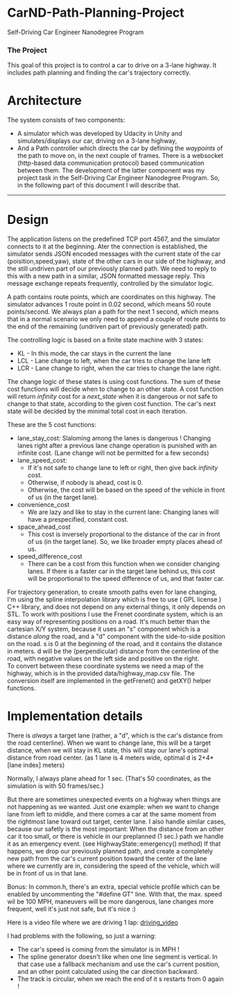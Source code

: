 # CarND-Path-Planning-Project
Self-Driving Car Engineer Nanodegree Program
   
### The Project
This goal of this project is to control a car to drive on a 3-lane highway. It includes path planning and finding the car's trajectory correctly. 

# Architecture
The system consists of two components:
- A simulator which was developed by Udacity in Unity and simulates/displays our car, driving on a 3-lane highway,
- And a Path controller which directs the car by defining the _waypoints_ of the path to move on, in the next couple of frames.
  There is a websocket (http-based data communication protocol) based communication between them. 
The development of the latter component was my project task in the Self-Driving Car Engineer Nanodegree Program. So, in the following part of this document I will describe that.

---

# Design

The application listens on the predefined TCP port 4567, and the simulator connects to it at the beginning. 
Ater the connection is established, the simulator sends JSON encoded messages with the current state of the car (poisition,speed,yaw), state of the other cars in our side of the highway, and the still undriven part of our previously planned path. We need to reply to this with a new path in a similar, JSON formatted message reply. This message exchange repeats frequently, controlled by the simulator logic.      

A path contains route points, which are coordinates on this highway. The simulator advances 1 route point in 0.02 second, which means 50 route points/second. 
We always plan a path for the next 1 second, which means that in a normal scenario we only need to append a couple of route points to the end of the remaining (undriven part of previously generated) path.    

The controlling logic is based on a finite state machine with 3 states:
- KL - In this mode, the car stays in the current the lane
- LCL - Lane change to left, when the car tries to change the lane left
- LCR - Lane change to right, when the car tries to change the lane right.

The change logic of these states is using cost functions. The sum of these cost functions will decide when to change to an other state. 
A cost function will return _infinity_ cost for a _next_state_ when it is dangerous or not safe to change to that state, according to the given cost function. The car's next state will be decided by the minimal total cost in each iteration. 

These are the 5 cost functions:
- lane_stay_cost: Slaloming among the lanes is dangerous ! Changing lanes right after a previous lane change operation is punished with an infinite cost. (Lane change will not be permitted for a few seconds)
- lane_speed_cost: 
  - If it's not safe to change lane to left or right, then give back _infinity_ cost.
  - Otherwise, if nobody is ahead, cost is 0.
  - Otherwise, the cost will be based on the speed of the vehicle in front of us (in the target lane).  
- convenience_cost
  - We are lazy and like to stay in the current lane: Changing lanes will have a prespecified, constant cost. 
- space_ahead_cost
  - This cost is inversely proportional to the distance of the car in front of us (in the target lane). So, we like broader empty places ahead of us.  
- speed_difference_cost
  - There can be a cost from this function when we consider changing lanes. If there is a faster car in the target lane behind us, this cost will be proportional to the speed difference of us, and that faster car. 

For trajectory generation, to create smooth paths even for lane changing, I'm using the spline interpolation library which is free to use ( GPL license ) C++ library, and does not depend on any external things, it only depends on STL.
To work with positions I use the Frenet coordinate system, which is an easy way of representing positions on a road. It's much better than the cartesian X/Y system, because it uses an "s" component which is a distance _along_ the road, and a "d" component with the side-to-side position on the road. s is 0 at the beginning of the road, and it contains the distance in meters. d will be the (perpendicular) distance from the centerline of the road, with negative values on the left side and positive on the right.    
To convert between these coordinate systems we need a map of the highway, which is in the provided data/highway_map.csv file. The conversion itself are implemented in the getFrenet() and getXY() helper functions.

# Implementation details

There is _always_ a target lane (rather, a "d", which is the car's distance from the road centerline). 
When we want to change lane, this will be a target distance, when we will stay in KL state, this will stay our lane's optimal distance from road center. (as 1 lane is 4 meters wide, optimal d is 2+4*[lane index] meters)

Normally, I always plane ahead for 1 sec. (That's 50 coordinates, as the simulation is with 50 frames/sec.) 
 
But there are sometimes unexpected events on a highway when things are not happening as we wanted. Just one example: when we want to change lane from left to middle, and there comes a car at the same moment from the rightmost lane toward out target, center lane. 
I also handle similar cases, because our safetly is the most important: When the distance from an other car it too small, or there is vehicle in our preplanned (1 sec.) path we handle it as an emergency event. (see HighwayState::emergency() method) If that happens, we drop our previously planned path, and create a completely new path from the car's current position toward the center of the lane where we currently are in, considering the speed of the vehicle, which will be in front of us in that lane.   

Bonus: In common.h, there's an extra, special vehicle profile which can be enabled by uncommenting the "#define GT" line. With that, the max. speed wil be 100 MPH, maneuvers will be more dangerous, lane changes more frequent, well it's just not safe, but it's nice :) 

Here is a video file where we are driving 1 lap: [driving_video](./driving_video.mp4)

I had problems with the following, so just a warning: 
- The car's speed is coming from the simulator is in MPH ! 
- The spline generator doesn't like when one line segment is vertical. In that case use a fallback mechanism and use the car's current position, and an other point calculated using the car direction backward. 
- The track is circular, when we reach the end of it s restarts from 0 again ! 